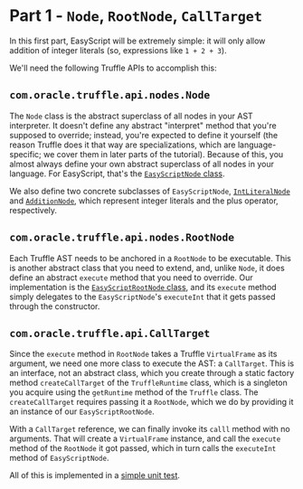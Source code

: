 # Part 1 - `Node`, `RootNode`, `CallTarget`

In this first part,
EasyScript will be extremely simple:
it will only allow addition of integer literals
(so, expressions like `1 + 2 + 3`).

We'll need the following Truffle APIs to accomplish this:

## `com.oracle.truffle.api.nodes.Node`

The `Node` class is the abstract superclass of all nodes in your AST interpreter.
It doesn't define any abstract "interpret"
method that you're supposed to override;
instead, you're expected to define it yourself
(the reason Truffle does it that way are specializations,
which are language-specific;
we cover them in later parts of the tutorial).
Because of this,
you almost always define your own abstract superclass of all nodes in your language.
For EasyScript, that's the
[`EasyScriptNode` class](src/main/java/com/endoflineblog/truffle/part_01/EasyScriptNode.java).

We also define two concrete subclasses of `EasyScriptNode`,
[`IntLiteralNode`](src/main/java/com/endoflineblog/truffle/part_01/IntLiteralNode.java)
and [`AdditionNode`](src/main/java/com/endoflineblog/truffle/part_01/AdditionNode.java),
which represent integer literals and the plus operator,
respectively.

## `com.oracle.truffle.api.nodes.RootNode`

Each Truffle AST needs to be anchored in a `RootNode` to be executable.
This is another abstract class that you need to extend,
and, unlike `Node`,
it does define an abstract `execute` method that you need to override.
Our implementation is the
[`EasyScriptRootNode` class](src/main/java/com/endoflineblog/truffle/part_01/EasyScriptRootNode.java),
and its `execute` method simply delegates to the `EasyScriptNode`'s `executeInt`
that it gets passed through the constructor.

## `com.oracle.truffle.api.CallTarget`

Since the `execute` method in `RootNode` takes a Truffle `VirtualFrame`
as its argument,
we need one more class to execute the AST: a `CallTarget`.
This is an interface, not an abstract class,
which you create through a static factory method `createCallTarget` of the `TruffleRuntime` class,
which is a singleton you acquire using the `getRuntime`
method of the `Truffle` class.
The `createCallTarget` requires passing it a `RootNode`,
which we do by providing it an instance of our `EasyScriptRootNode`.

With a `CallTarget` reference,
we can finally invoke its `calll` method with no arguments.
That will create a `VirtualFrame` instance,
and call the `execute` method of the `RootNode` it got passed,
which in turn calls the `executeInt` method of `EasyScriptNode`.

All of this is implemented in a
[simple unit test](src/test/java/com/endoflineblog/truffle/part_01/ExecuteNodesTest.java).
